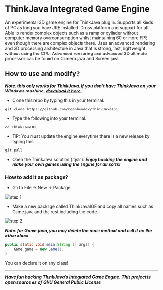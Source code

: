 # ThinkJava Integrated Game Engine
An experimental 3D game engine for ThinkJava plug in. Supports all kinds of PC
as long you have JRE installed. Cross platform and support for all. Able to render complex objects such as a ramp or cylinder without computer memory overconsumption whlist maintaining 60 or more FPS even though there are complex objects there. Uses an advanced rendering and 3D processing architecture in Java that is strong, fast, lightweight without using the GPU. Advanced rendering and advanced 3D ultimate processor can be found on Camera.java and Screen.java
## How to use and modify?
***Note: this only works for ThinkJava. If you don't have ThinkJava on your Windows machine, [download it here.](https://github.com/zeankundev/ThinkJava)***
<br>
* Clone this repo by typing this in your terminal. 
```
git clone https://github.com/zeankundev/ThinkJavaIGE
```
* Type the following into your terminal.
```
cd ThinkJavaIGE
```
* TIP: You must update the engine everytime there is a new release by typing this.
```
git pull
```
* Open the ThinkJava solution (.tjsln). 
***Enjoy hacking the engine and make your own games using the engine for all sorts!***
### How to add it as package?
* Go to File -> New -> Package

![step 1](https://i.imgur.com/NPv5zt5.png)

* Make a new package called ThinkJavaIGE and copy all names such as Game.java and the rest including the code.

![step 2](https://i.imgur.com/MfcefPX.png)

***Note: for Game.java, you may delete the main method and call it on the other class***

```java
public static void main(String [] args) {
	Game game = new Game();
}
```
You can declare it on any class!
<hr>

***Have fun hacking ThinkJava's Integrated Game Engine. This project is open source as of GNU General Public License*** 
